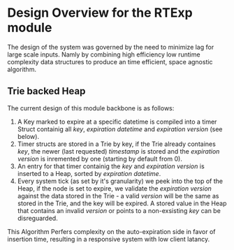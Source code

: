 # Design Overview for the RTExp module

The design of the system was governed by the need to minimize lag for large scale inputs. Namly by combining high efficiency low runtime complexity data structures to produce an time efficient, space agnostic algorithm.

## Trie backed Heap
The current design of this module backbone is as follows:
1. A Key marked to expire at a specific datetime is compiled into a timer Struct containig all *key*, *expiration datetime* and *expiration version* (see below).
2. Timer structs are stored in a Trie by key, if the Trie already containes *key*, the newer (last requested) *timestamp* is stored and the *expiration version* is inremented by one (starting by default from 0).
3. An entry for that timer containig the *key* and *expiration version* is inserted to a Heap, sorted by *expiration datetime*.
4. Every system tick (as set by it's granularity) we peek into the top of the Heap, if the node is set to expire, we validate the *expiration version* against the data stored in the Trie - a valid *version* will be the same as stored in the Trie, and the key will be expired. A stored value in the Heap that contains an invalid *version* or points to a non-exsisting *key* can be disreguarded.  

This Algorithm Perfers complexity on the auto-expiration side in favor of insertion time, resulting in a responsive system with low client latancy.